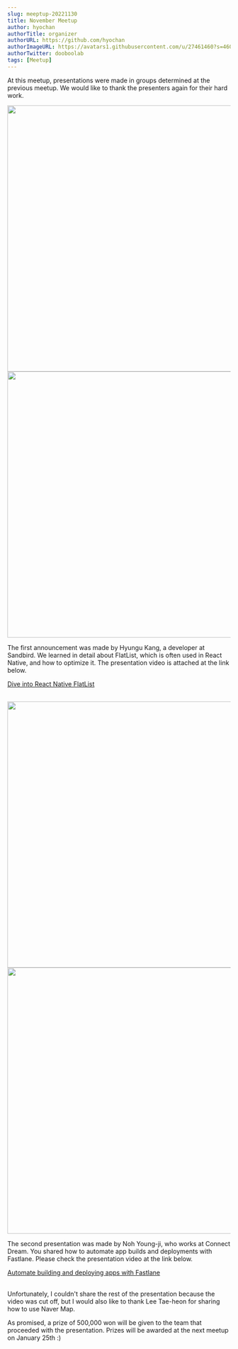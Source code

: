 ```yaml
---
slug: meeptup-20221130
title: November Meetup
author: hyochan
authorTitle: organizer
authorURL: https://github.com/hyochan
authorImageURL: https://avatars1.githubusercontent.com/u/27461460?s=460&u=b5860875e26d33fd70fd210f4ea74f81cdf9d99b&v=4
authorTwitter: dooboolab
tags: [Meetup]
---
```


At this meetup, presentations were made in groups determined at the previous meetup. We would like to thank the presenters again for their hard work.

<img src="https://user-images.githubusercontent.com/27461460/206641938-2063d972-ac82-48bc-bb20-3ff7961fa231.jpg" width="600"/>

<img src="https://user-images.githubusercontent.com/27461460/206641942-2fd300ff-4117-4fa8-8688-ab27f6f65dad.jpg" width="600"/>

The first announcement was made by Hyungu Kang, a developer at Sandbird. We learned in detail about FlatList, which is often used in React Native, and how to optimize it. The presentation video is attached at the link below.

<a href="https://www.youtube.com/watch?v=kcZ4ZXNX-r4&t">Dive into React Native FlatList</a>
<br/><br/>

<img src="https://user-images.githubusercontent.com/27461460/206641945-b8274d0d-4ff6-46d3-b894-892805c5cbbe.jpg" width="600"/>

<img src="https://user-images.githubusercontent.com/27461460/206641949-bf490d34-9a49-434f-b633-3b618d0319d4.jpg" width="600"/>

The second presentation was made by Noh Young-ji, who works at Connect Dream. You shared how to automate app builds and deployments with Fastlane. Please check the presentation video at the link below.

<a href="https://www.youtube.com/watch?v=KnTh4iCEiNo">Automate building and deploying apps with Fastlane</a>
<br/><br/>

Unfortunately, I couldn't share the rest of the presentation because the video was cut off, but I would also like to thank Lee Tae-heon for sharing how to use Naver Map.

As promised, a prize of 500,000 won will be given to the team that proceeded with the presentation. Prizes will be awarded at the next meetup on January 25th :)
